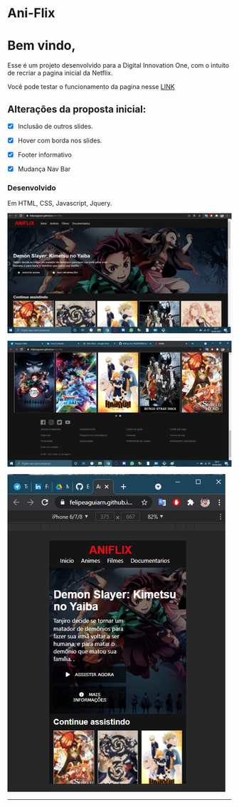 # Ani-Flix
# Bem vindo, 
Esse é um projeto desenvolvido para a Digital Innovation One, com o intuito de recriar a pagina inicial da Netflix. 

Você pode testar o funcionamento da pagina nesse [LINK](https://felipeaguiarn.github.io/Ani-Flix/)

## Alterações da proposta inicial:

- [x] Inclusão de outros slides.
- [x] Hover com borda nos slides. 
- [x] Footer informativo
- [x] Mudança Nav Bar


### Desenvolvido 
Em HTML, CSS, Javascript, Jquery. 

![Image of WebPage-1](https://raw.githubusercontent.com/felipeaguiarn/Ani-Flix/main/Print1.png)

![Image of WebPage-2](https://raw.githubusercontent.com/felipeaguiarn/Ani-Flix/main/Print2.png)

![Image of WebPage-3](https://raw.githubusercontent.com/felipeaguiarn/Ani-Flix/main/Print3.png)
___


